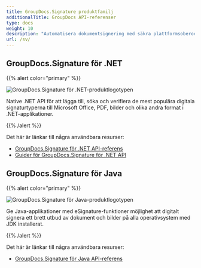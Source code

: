 ```yaml
---
title: GroupDocs.Signature produktfamilj
additionalTitle: GroupDocs API-referenser
type: docs
weight: 10
description: "Automatisera dokumentsignering med säkra plattformsoberoende eSignature API:er för dina personliga eller företagssignaturer"
url: /sv/
---
```


## GroupDocs.Signature för .NET

{{% alert color="primary" %}} 

![GroupDocs.Signature för .NET-produktlogotypen](../gdocs_net.png)

Native .NET API för att lägga till, söka och verifiera de mest populära digitala signaturtyperna till Microsoft Office, PDF, bilder och olika andra format i .NET-applikationer.

{{% /alert %}} 

Det här är länkar till några användbara resurser:

- [GroupDocs.Signature för .NET API-referens](/signature/sv/net/)
- [Guider för GroupDocs.Signature för .NET API](/tutorials/signature/sv/net/)


## GroupDocs.Signature för Java

{{% alert color="primary" %}}

![GroupDocs.Signature för Java-produktlogotypen](../gdocs_java.png)

Ge Java-applikationer med eSignature-funktioner möjlighet att digitalt signera ett brett utbud av dokument och bilder på alla operativsystem med JDK installerat.

{{% /alert %}}

Det här är länkar till några användbara resurser:

- [GroupDocs.Signature för Java API-referens](/signature/java/)
